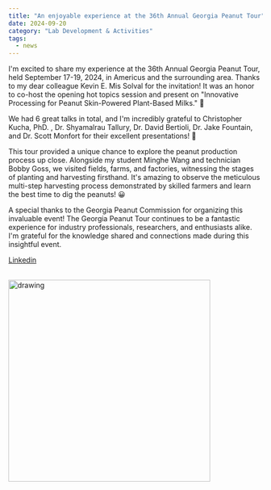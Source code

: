 ```yaml
---
title: "An enjoyable experience at the 36th Annual Georgia Peanut Tour"
date: 2024-09-20
category: "Lab Development & Activities"
tags:
  - news
---
```


I'm excited to share my experience at the 36th Annual Georgia Peanut Tour, held September 17-19, 2024, in Americus and the surrounding area. Thanks to my dear colleague Kevin E. Mis Solval for the invitation! It was an honor to co-host the opening hot topics session and present on "Innovative Processing for Peanut Skin-Powered Plant-Based Milks." 🥜 

We had 6 great talks in total, and I'm incredibly grateful to Christopher Kucha, PhD. , Dr. Shyamalrau Tallury, Dr. David Bertioli, Dr. Jake Fountain, and Dr. Scott Monfort for their excellent presentations! 👏 

This tour provided a unique chance to explore the peanut production process up close. Alongside my student Minghe Wang and technician Bobby Goss, we visited fields, farms, and factories, witnessing the stages of planting and harvesting firsthand. It's amazing to observe the meticulous multi-step harvesting process demonstrated by skilled farmers and learn the best time to dig the peanuts! 😀 

A special thanks to the Georgia Peanut Commission for organizing this invaluable event! The Georgia Peanut Tour continues to be a fantastic experience for industry professionals, researchers, and enthusiasts alike. I'm grateful for the knowledge shared and connections made during this insightful event.

[Linkedin](https://www.linkedin.com/posts/hualu-lu-zhou-955506171_uga-peanut-2024gpt-activity-7242572798664015873-IP8o?utm_source=share&utm_medium=member_desktop)

<br/>
<img src='https://media.licdn.com/dms/image/v2/D4E22AQE2eefkxc7c-w/feedshare-shrink_2048_1536/feedshare-shrink_2048_1536/0/1726763846324?e=1738195200&v=beta&t=42mE_hR_MbTuGjy1SEimox_uX89jOg-MvL1II89UGBs' alt='drawing' width='400'/>
<br/>


